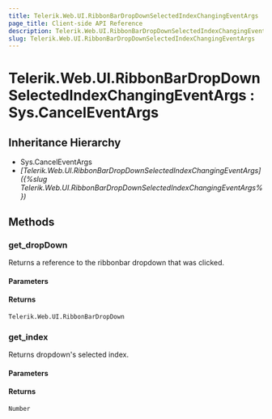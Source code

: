 ```yaml
---
title: Telerik.Web.UI.RibbonBarDropDownSelectedIndexChangingEventArgs
page_title: Client-side API Reference
description: Telerik.Web.UI.RibbonBarDropDownSelectedIndexChangingEventArgs
slug: Telerik.Web.UI.RibbonBarDropDownSelectedIndexChangingEventArgs
---
```


# Telerik.Web.UI.RibbonBarDropDownSelectedIndexChangingEventArgs : Sys.CancelEventArgs

## Inheritance Hierarchy

* Sys.CancelEventArgs
* *[Telerik.Web.UI.RibbonBarDropDownSelectedIndexChangingEventArgs]({%slug Telerik.Web.UI.RibbonBarDropDownSelectedIndexChangingEventArgs%})*

## Methods

### get_dropDown

Returns a reference to the ribbonbar dropdown that was clicked.

#### Parameters

#### Returns

`Telerik.Web.UI.RibbonBarDropDown` 

### get_index

Returns dropdown's selected index.

#### Parameters

#### Returns

`Number`